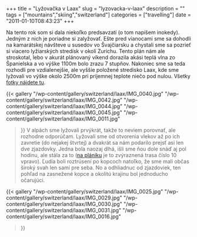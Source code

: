 +++
title = "Lyžovačka v Laax"
slug = "lyzovacka-v-laax"
description = ""
tags = ["mountains","skiing","switzerland"]
categories = ["travelling"]
date = "2011-01-10T08:43:23"
+++

Na tento rok som si dala niekoľko predsavzatí (o tom napíšem inokedy). Jedným z nich je poriadne si
zalyžovať. Ešte pred vianocami sme sa dohodli na kamarátskej návšteve u susedov vo Švajčiarsku a chystali sme
sa pozrieť si viacero lyžiarských stredísk v okolí Zurichu. Tento plán nám ale stroskotal, lebo v
akurát plánovaný víkend dorazila akási teplá vlna zo Španielska a vo výške 1100m bolo zrazu 7
stupňov. Nakoniec sme sa teda rozhodli pre vzdialenejšie, ale vyššie položené stredisko Laax, kde
sme lyžovali vo výške okolo 2500m pri príjemnej teplote niečo pod nulou. Všetky <a title="Laax"
href="http://www.ajka-andrej.com/gallery/switzerland/laax/" target="_blank">fotky nájdete tu</a>.

{{< gallery
    "/wp-content/gallery/switzerland/laax/IMG_0040.jpg"
    "/wp-content/gallery/switzerland/laax/IMG_0042.jpg"
    "/wp-content/gallery/switzerland/laax/IMG_0044.jpg"
    "/wp-content/gallery/switzerland/laax/IMG_0045.jpg"
    "/wp-content/gallery/switzerland/laax/IMG_0011.jpg"
>}}
V
alpách
sme
lyžovali
prvýkrát,
takže
to
neviem
porovnať,
ale
rozhodne
odporúčam.
Lyžovali
sme
od
otvorenia
vlekov
až
po
ich
zavretie
(do
nejakej
štvrtej)
a
dvakrát
sa
nám
podarilo
prejsť
asi
len
dve
zjazdovky.
Jedna
bola
naozaj
dlhá,
išli
sme
ňou
dole
snáď
aj
pol
hodinu,
ale
stála
za
to
(<a
title="plán
zjazdoviek"
href="http://cdn3.laax.com/fileadmin/media/Contentfilling_Doks/Pistenplan/LAAX_Pistenplan_d_10_11.pdf" target="_blank">na plániku</a> je to zvýraznená trasa číslo 10 vpravo). Ľudia boli roztrúsení po kopcoch natoľko, že sme mali občas široký svah len sami pre seba. No a odhliadnuc od zjazdoviek, ten pohľad na zasnežené kopce a okolitú krajinu bol jednoducho očarujúci.

{{< gallery
    "/wp-content/gallery/switzerland/laax/IMG_0025.jpg"
    "/wp-content/gallery/switzerland/laax/IMG_0029.jpg"
    "/wp-content/gallery/switzerland/laax/IMG_0030.jpg"
    "/wp-content/gallery/switzerland/laax/IMG_0031.jpg"
    "/wp-content/gallery/switzerland/laax/IMG_0016.jpg"
>}}
